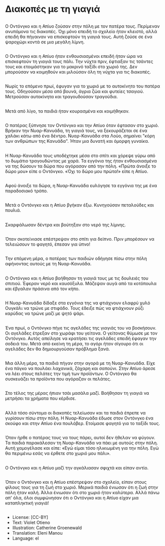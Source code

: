 # Διακοπές με τη γιαγιά

##
Ο Οντόνγκο και η Απίυο ζούσαν στην πόλη με τον πατέρα τους. Περίμεναν ανυπόμονα τις διακοπές. Όχι μόνο επειδή το σχολείο ήταν κλειστό, αλλά επειδή θα πήγαιναν να επισκεφτούν τη γιαγιά τους. Αυτή ζούσε σε ένα ψαροχώρι κοντά σε μια μεγάλη λίμνη.

##
Ο Οντόνγκο και η Απίυο ήταν ενθουσιασμένοι επειδή ήταν ώρα να επισκεφτούν τη γιαγιά τους πάλι. Την νύχτα πριν, έφτιαξαν τις τσάντες τους και ετοιμάστηκαν για το μακρινό ταξίδι στο χωριό της. Δεν μπορούσαν να κοιμηθούν και μιλούσαν όλη τη νύχτα για τις διακοπές.

##
Νωρίς το επόμενο πρωί, έφυγαν για το χωριό με το αυτοκίνητο του πατέρα τους. Οδηγούσαν μέσα από βουνά, άγρια ζώα και φυτείες τσαγιού. Μετρούσαν αυτοκίνητα και τραγουδούσαν τραγούδια.

##
Μετά από λίγο, τα παιδιά ήταν κουρασμένα και κοιμήθηκαν.

##
Ο πατέρας ξύπνησε τον Οντόνγκο και την Απίυο όταν έφτασαν στο χωριό. Βρήκαν την Νυαρ-Κανυάδα, τη γιαγιά τους, να ξεκουράζεται σε ένα χαλάκι κάτω από ένα δέντρο. Νυαρ-Κανυάδα στα Λούο, σημαίνει "κόρη των ανθρώπων της Κανυάδα". Ήταν μια δυνατή και όμορφη γυναίκα.

##
Η Νυαρ-Κανυάδα τους υποδέχτηκε μέσα στο σπίτι και χόρεψε γύρω από το δωμάτιο τραγουδώντας με χαρά. Τα εγγόνια της ήταν ενθουσιασμένα να της δώσουν τα δώρα που αγόρασαν από την πόλη. «Πρώτα άνοιξε το δώρο μου» είπε ο Οντόνγκο. «Όχι το δώρο μου πρώτα!» είπε η Απίυο.

##
Αφού άνοιξε τα δώρα, η Νυαρ-Κανυάδα ευλόγησε τα εγγόνια της με ένα παραδοσιακό τρόπο.

##
Μετά ο Οντόνγκο και η Απίυο βγήκαν έξω. Κυνηγούσαν πεταλούδες και πουλιά.

##
Σκαρφάλωσαν δέντρα και βούτηξαν στο νερό της λίμνης.

##
Όταν σκοτείνιασε επέστρεψαν στο σπίτι για δείπνο. Πριν μπορέσουν να τελειώσουν το φαγητό, έπεσαν για ύπνο!

##
Την επόμενη μέρα, ο πατέρας των παιδιών οδήγησε πίσω στην πόλη αφήνοντας αυτούς με τη Νυαρ-Κανυάδα.

##
Ο Οντόνγκο και η Απίυο βοήθησαν τη γιαγιά τους με τις δουλειές του σπιτιού. Έφεραν νερό και καυσόξυλα. Μάζεψαν αυγά από τα κοτόπουλα και έβγαλαν πράσινα από τον κήπο.

##
Η Νυαρ-Κανυάδα δίδαξε στα εγγόνια της να φτιάχνουν ελαφρύ χυλό Ουγκάλι να τρώνε με στιφάδο. Τους έδειξε πώς να φτιάχνουν ρύζι καρύδας να τρώνε μαζί με ψητό ψάρι.

##
Ένα πρωί, ο Οντόνγκο πήγε τις αγελάδες της γιαγιάς του να βοσκήσουν. Οι αγελάδες έτρεξαν στο χωράφι του γείτονα. Ο γείτονας θύμωσε με τον Οντόνγκο. Αυτός απείλησε να κρατήσει τις αγελάδες επειδή έφαγαν την σοδειά του. Μετά από εκείνη τη μέρα, το αγόρι ήταν σίγουρο ότι οι αγελάδες δεν θα δημιουργούσαν πρόβλημα ξανά.

##
Μια άλλη μέρα, τα παιδιά πήγαν στην αγορά με τη Νυαρ-Κανυάδα. Είχε ένα πάγκο να πουλάει λαχανικά, ζάχαρη και σαπούνι. Στην Απίυο άρεσε να λέει στους πελάτες την τιμή των προϊόντων. Ο Οντόνγκο θα συσκευάζει τα προϊόντα που αγόραζαν οι πελάτες.

##
Στο τέλος της μέρας ήπιαν τσάι μασάλα μαζί. Βοήθησαν τη γιαγιά να μετρήσει τα χρήματα που κέρδισε.

##
Αλλά τόσο σύντομα οι διακοπές τελείωσαν και τα παιδιά έπρεπε να γυρίσουν πίσω στην πόλη. Η Νυαρ-Κανυάδα έδωσε στον Οντόνγκο ένα σκούφο και στην Απίυο ένα πουλόβερ. Ετοίμασε φαγητό για το ταξίδι τους.

##
Όταν ήρθε ο πατέρας τους να τους πάρει, αυτοί δεν ήθελαν να φύγουν. Τα παιδιά παρακάλεσαν τη Νυαρ-Κανυάδα να πάει με αυτούς στην πόλη. Αυτή χαμογέλασε και είπε: «Εγώ είμαι τόσο ηλικιωμένη για την πόλη. Εγώ θα περιμένω εσάς να έρθετε στο χωριό μου πάλι».

##
Ο Οντόνγκο και η Απίυο μαζί την αγκάλιασαν σφιχτά και είπαν αντίο.

##
Όταν ο Οντόνγκο και η Απίυο επέστρεψαν στο σχολείο, είπαν στους φίλους τους για τη ζωή στο χωριό. Μερικά παιδιά ένιωσαν ότι η ζωή στην πόλη ήταν καλή. Άλλα ένιωσαν ότι στο χωριό ήταν καλύτερα. Αλλά πάνω απ' όλα, όλοι συμφώνησαν ότι ο Οντόνγκο και η Απίυο είχαν μια καταπληκτική γιαγιά!

##
* License: [CC-BY]
* Text: Violet Otieno
* Illustration: Catherine Groenewald
* Translation: Eleni Manou
* Language: el
